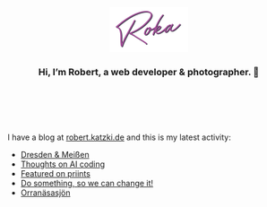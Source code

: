 <div align="center">
  <br>
  <br>
  <br>
  <br>
  <a href="https://robert.katzki.de/">
    <img width="140" src="https://github.com/ro-ka/ro-ka/blob/master/logo.svg" alt="Roka">
  </a>
  <br>
  <h3>Hi, I’m Robert, a web developer & photographer. 👋</h3>
 
  <br>
  <br>
  <br>
  <br>
</div>

I have a blog at [robert.katzki.de](https://robert.katzki.de/) and this is my latest activity:
<!-- BLOG-POST-LIST:START -->
- [Dresden &amp; Meißen](https://robert.katzki.de/photos/2023/dresden-meissen)
- [Thoughts on AI coding](https://robert.katzki.de/posts/thoughts-on-ai-coding)
- [Featured on priints](https://robert.katzki.de/posts/featured-on-priints)
- [Do something, so we can change it!](https://robert.katzki.de/posts/do-something-so-we-can-change-it)
- [Orranäsasjön](https://robert.katzki.de/photos/2023/orranasasjon)
<!-- BLOG-POST-LIST:END -->
